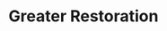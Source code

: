 ---
title: "Greater Restoration"
index: "greater-restoration"
permalink: /spells/greater-restoration/
tags:
  - Spell
  - 5th Level
  - Abjuration
available_for:
  - Bard
  - Cleric
  - Druid
level: "5th Level"
school: "Abjuration"
range: "Touch"
comp:
  - V
  - S
  - M
material: "diamond dust worth at least 100gp, which the spell consumes."
description: |
  You imbue a creature you touch with positive energy to undo a debilitating effect. You can reduce the target's exhaustion level by one, or end one of the following effects on the target:

  - One effect that charmed or petrified the target

  - One curse, including the target's attunement to a cursed magic item

  - Any reduction to one of the target's ability scores

  - One effect reducing the target's hit point maximum
excerpt: "You imbue a creature you touch with positive energy to undo a debilitating effect."
source: "Basic Rules"
---